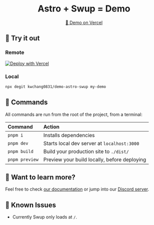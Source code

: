 <h1 align="center">Astro + Swup = Demo</h1>
<p align="center">
<a href="/">🚀 Demo on Vercel</a>
</p>

## 🎉 Try it out

### Remote

<a href="https://vercel.com/new/clone?repository-url=https%3A%2F%2Fgithub.com%2Fkwchang0831%2Fdemo-astro-swup"><img src="https://vercel.com/button" alt="Deploy with Vercel"/></a>

### Local

```bash
npx degit kwchang0831/demo-astro-swup my-demo
```

## 🧞 Commands

All commands are run from the root of the project, from a terminal:

| Command           | Action                                       |
|:----------------  |:-------------------------------------------- |
| `pnpm i`          | Installs dependencies                        |
| `pnpm dev`        | Starts local dev server at `localhost:3000`  |
| `pnpm build`      | Build your production site to `./dist/`      |
| `pnpm preview`    | Preview your build locally, before deploying |

## 👀 Want to learn more?

Feel free to check [our documentation](https://docs.astro.build) or jump into our [Discord server](https://astro.build/chat).

## 🐛 Known Issues

- Currently Swup only loads at `/`.
